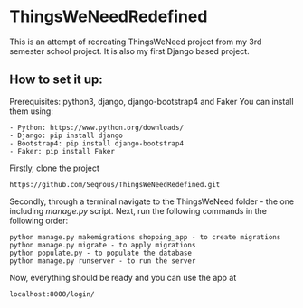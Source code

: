 # ThingsWeNeedRedefined

This is an attempt of recreating ThingsWeNeed project from my 3rd semester school project. It is also my first Django based project.

## How to set it up:

Prerequisites: python3, django, django-bootstrap4 and Faker
You can install them using:
```
- Python: https://www.python.org/downloads/
- Django: pip install django
- Bootstrap4: pip install django-bootstrap4
- Faker: pip install Faker
```


Firstly, clone the project
```
https://github.com/Seqrous/ThingsWeNeedRedefined.git
```

Secondly, through a terminal navigate to the ThingsWeNeed folder - the one including *manage.py* script.
Next, run the following commands in the following order:
```
python manage.py makemigrations shopping_app - to create migrations
python manage.py migrate - to apply migrations
python populate.py - to populate the database
python manage.py runserver - to run the server
```

Now, everything should be ready and you can use the app at
```
localhost:8000/login/
```

